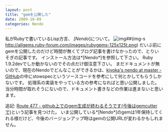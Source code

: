 ```yaml
---
layout: post
title: "gemを公開した"
date: 2009-10-09
categories: Nendo
---
```

私がRubyで書いているLisp方言、 *[Nendo*]について。
![img](../img/rubygems_icon_128.png)##(img-s http://allgems.ruby-forum.com/images/rubygems-125x125t.png)
だいぶ前にgemを公開したのだけど時間が無くてブログ記事を書けなかったので、とりいそぎの記事です。
インストール方法は*[Nendo*]を参照して下さい。
Ruby 1.9.2devでしか動かないのでその点だけ御注意下さい。
まだドキュメントが無いので、現在のNendoでどんなことができるかは、[kiyoka's nendo at master - GitHub](http://github.com/kiyoka/nendo/tree/master)の中にstowspecというソースコードを参考にして何とかしてもらうしかないです。
処理系の実装をやっている方の参考になればと思い公開しました。
当分時間が取れそうにないので、ドキュメント書きなどの作業は進まないと思います。

追記:
[Route 477 - github上でのgem生成が終わるそうです(今後はgemcutterで)](http://route477.net/d/?date=20091009#p01)という記事を見つけた。
いま公開している*[Nendo*]のgemは1年保持してくれる様だけど、今後のバージョンアップ時はgemの公開URLが変わるかもしれません。
